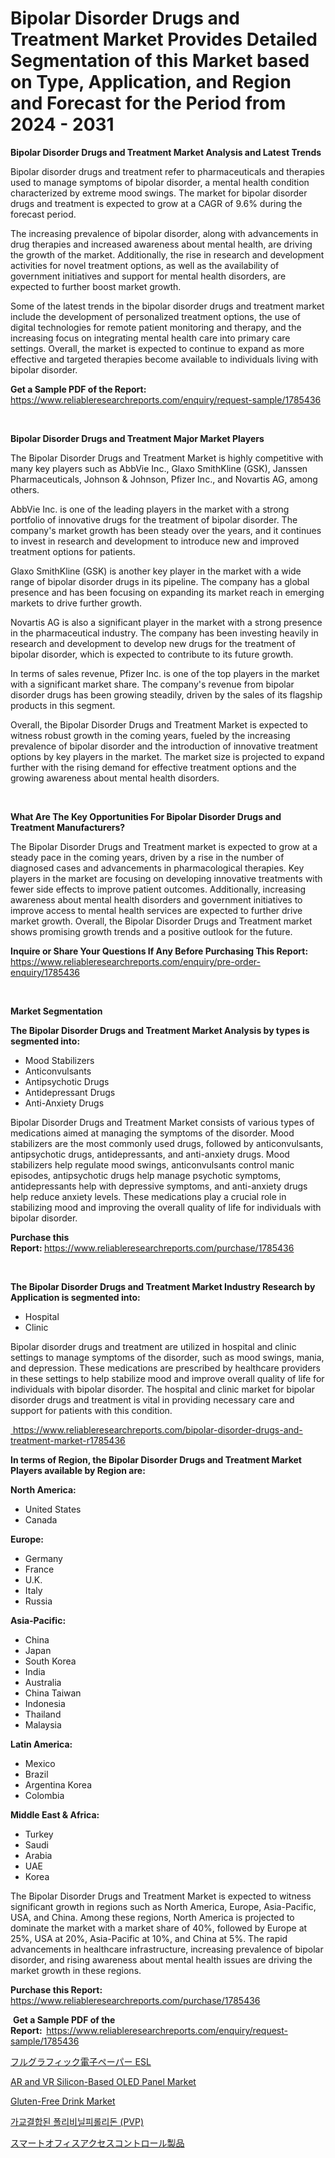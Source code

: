 <p><h1>Bipolar Disorder Drugs and Treatment Market Provides Detailed Segmentation of this Market based on Type, Application, and Region and Forecast for the Period from 2024 - 2031</h1></p><p><strong>Bipolar Disorder Drugs and Treatment Market Analysis and Latest Trends</strong></p>
<p><p>Bipolar disorder drugs and treatment refer to pharmaceuticals and therapies used to manage symptoms of bipolar disorder, a mental health condition characterized by extreme mood swings. The market for bipolar disorder drugs and treatment is expected to grow at a CAGR of 9.6% during the forecast period. </p><p>The increasing prevalence of bipolar disorder, along with advancements in drug therapies and increased awareness about mental health, are driving the growth of the market. Additionally, the rise in research and development activities for novel treatment options, as well as the availability of government initiatives and support for mental health disorders, are expected to further boost market growth.</p><p>Some of the latest trends in the bipolar disorder drugs and treatment market include the development of personalized treatment options, the use of digital technologies for remote patient monitoring and therapy, and the increasing focus on integrating mental health care into primary care settings. Overall, the market is expected to continue to expand as more effective and targeted therapies become available to individuals living with bipolar disorder.</p></p>
<p><strong>Get a Sample PDF of the Report:&nbsp;</strong> <a href="https://www.reliableresearchreports.com/enquiry/request-sample/1785436">https://www.reliableresearchreports.com/enquiry/request-sample/1785436</a></p>
<p>&nbsp;</p>
<p><strong>Bipolar Disorder Drugs and Treatment Major Market Players</strong></p>
<p><p>The Bipolar Disorder Drugs and Treatment Market is highly competitive with many key players such as AbbVie Inc., Glaxo SmithKline (GSK), Janssen Pharmaceuticals, Johnson & Johnson, Pfizer Inc., and Novartis AG, among others.</p><p>AbbVie Inc. is one of the leading players in the market with a strong portfolio of innovative drugs for the treatment of bipolar disorder. The company's market growth has been steady over the years, and it continues to invest in research and development to introduce new and improved treatment options for patients.</p><p>Glaxo SmithKline (GSK) is another key player in the market with a wide range of bipolar disorder drugs in its pipeline. The company has a global presence and has been focusing on expanding its market reach in emerging markets to drive further growth.</p><p>Novartis AG is also a significant player in the market with a strong presence in the pharmaceutical industry. The company has been investing heavily in research and development to develop new drugs for the treatment of bipolar disorder, which is expected to contribute to its future growth.</p><p>In terms of sales revenue, Pfizer Inc. is one of the top players in the market with a significant market share. The company's revenue from bipolar disorder drugs has been growing steadily, driven by the sales of its flagship products in this segment.</p><p>Overall, the Bipolar Disorder Drugs and Treatment Market is expected to witness robust growth in the coming years, fueled by the increasing prevalence of bipolar disorder and the introduction of innovative treatment options by key players in the market. The market size is projected to expand further with the rising demand for effective treatment options and the growing awareness about mental health disorders.</p></p>
<p>&nbsp;</p>
<p><strong>What Are The Key Opportunities For Bipolar Disorder Drugs and Treatment Manufacturers?</strong></p>
<p><p>The Bipolar Disorder Drugs and Treatment market is expected to grow at a steady pace in the coming years, driven by a rise in the number of diagnosed cases and advancements in pharmacological therapies. Key players in the market are focusing on developing innovative treatments with fewer side effects to improve patient outcomes. Additionally, increasing awareness about mental health disorders and government initiatives to improve access to mental health services are expected to further drive market growth. Overall, the Bipolar Disorder Drugs and Treatment market shows promising growth trends and a positive outlook for the future.</p></p>
<p><strong>Inquire or Share Your Questions If Any Before Purchasing This Report:</strong> <a href="https://www.reliableresearchreports.com/enquiry/pre-order-enquiry/1785436">https://www.reliableresearchreports.com/enquiry/pre-order-enquiry/1785436</a></p>
<p>&nbsp;</p>
<p><strong>Market Segmentation</strong></p>
<p><strong>The Bipolar Disorder Drugs and Treatment Market Analysis by types is segmented into:</strong></p>
<p><ul><li>Mood Stabilizers</li><li>Anticonvulsants</li><li>Antipsychotic Drugs</li><li>Antidepressant Drugs</li><li>Anti-Anxiety Drugs</li></ul></p>
<p><p>Bipolar Disorder Drugs and Treatment Market consists of various types of medications aimed at managing the symptoms of the disorder. Mood stabilizers are the most commonly used drugs, followed by anticonvulsants, antipsychotic drugs, antidepressants, and anti-anxiety drugs. Mood stabilizers help regulate mood swings, anticonvulsants control manic episodes, antipsychotic drugs help manage psychotic symptoms, antidepressants help with depressive symptoms, and anti-anxiety drugs help reduce anxiety levels. These medications play a crucial role in stabilizing mood and improving the overall quality of life for individuals with bipolar disorder.</p></p>
<p><strong>Purchase this Report:&nbsp;</strong><a href="https://www.reliableresearchreports.com/purchase/1785436">https://www.reliableresearchreports.com/purchase/1785436</a></p>
<p>&nbsp;</p>
<p><strong>The Bipolar Disorder Drugs and Treatment Market Industry Research by Application is segmented into:</strong></p>
<p><ul><li>Hospital</li><li>Clinic</li></ul></p>
<p><p>Bipolar disorder drugs and treatment are utilized in hospital and clinic settings to manage symptoms of the disorder, such as mood swings, mania, and depression. These medications are prescribed by healthcare providers in these settings to help stabilize mood and improve overall quality of life for individuals with bipolar disorder. The hospital and clinic market for bipolar disorder drugs and treatment is vital in providing necessary care and support for patients with this condition.</p></p>
<p><a href="https://www.reliableresearchreports.com/bipolar-disorder-drugs-and-treatment-market-r1785436">&nbsp;https://www.reliableresearchreports.com/bipolar-disorder-drugs-and-treatment-market-r1785436</a></p>
<p><strong>In terms of Region, the Bipolar Disorder Drugs and Treatment Market Players available by Region are:</strong></p>
<p>
    <p> <strong> North America: </strong>
        <ul>
            <li>United States</li>
            <li>Canada</li>
        </ul>
        </p> 
    <p> <strong> Europe: </strong>
        <ul>
            <li>Germany</li>
            <li>France</li>
            <li>U.K.</li>
            <li>Italy</li>
            <li>Russia</li>
        </ul>
        </p> 
    <p> <strong> Asia-Pacific: </strong>
        <ul>
            <li>China</li>
            <li>Japan</li>
            <li>South Korea</li>
            <li>India</li>
            <li>Australia</li>
            <li>China Taiwan</li>
            <li>Indonesia</li>
            <li>Thailand</li>
            <li>Malaysia</li>
        </ul>
        </p> 
    <p> <strong> Latin America: </strong>
        <ul>
            <li>Mexico</li>
            <li>Brazil</li>
            <li>Argentina Korea</li>
            <li>Colombia</li>
        </ul>
        </p> 
    <p> <strong> Middle East & Africa: </strong>
        <ul>
            <li>Turkey</li>
            <li>Saudi</li>
            <li>Arabia</li>
            <li>UAE</li>
            <li>Korea</li>
        </ul>
    </p>
    </p>
<p><p>The Bipolar Disorder Drugs and Treatment Market is expected to witness significant growth in regions such as North America, Europe, Asia-Pacific, USA, and China. Among these regions, North America is projected to dominate the market with a market share of 40%, followed by Europe at 25%, USA at 20%, Asia-Pacific at 10%, and China at 5%. The rapid advancements in healthcare infrastructure, increasing prevalence of bipolar disorder, and rising awareness about mental health issues are driving the market growth in these regions.</p></p>
<p><strong>Purchase this Report: </strong><a href="https://www.reliableresearchreports.com/purchase/1785436">https://www.reliableresearchreports.com/purchase/1785436</a></p>
<p>&nbsp;<strong>Get a Sample PDF of the Report:&nbsp;&nbsp;</strong><a href="https://www.reliableresearchreports.com/enquiry/request-sample/1785436">https://www.reliableresearchreports.com/enquiry/request-sample/1785436</a></p>
<p><strong></strong></p>
<p><p><a href="https://github.com/cnnriuez22368/Market-Research-Report-List-2/blob/main/8119525105010.md">フルグラフィック電子ペーパー ESL</a></p><p><a href="https://github.com/Alonsoolds3wq1d81czn8rbol/Market-Research-Report-List-2/blob/main/ar-and-vr-silicon-based-oled-panel-market.md">AR and VR Silicon-Based OLED Panel Market</a></p><p><a href="https://github.com/yemakinde/Market-Research-Report-List-3/blob/main/gluten-free-drink-market.md">Gluten-Free Drink Market</a></p><p><a href="https://github.com/admichael111/Market-Research-Report-List-1/blob/main/605107198708.md">가교결합된 폴리비닐피롤리돈 (PVP)</a></p><p><a href="https://github.com/LeanneBruen2023/Market-Research-Report-List-2/blob/main/8210429105011.md">スマートオフィスアクセスコントロール製品</a></p></p>